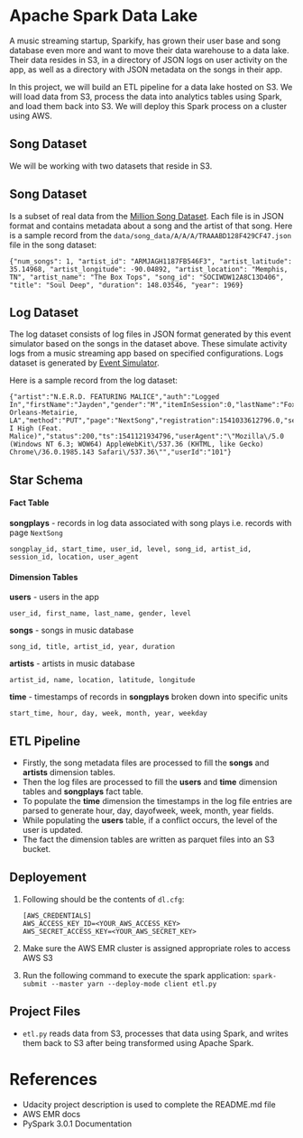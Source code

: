 # Apache Spark Data Lake
A music streaming startup, Sparkify, has grown their user base and song database even more and want to move their data warehouse to a data lake. Their data resides in S3, in a directory of JSON logs on user activity on the app, as well as a directory with JSON metadata on the songs in their app.

In this project, we will build an ETL pipeline for a data lake hosted on S3. We will load data from S3, process the data into analytics tables using Spark, and load them back into S3. We will deploy this Spark process on a cluster using AWS.


## Song Dataset 
We will be working with two datasets that reside in S3. 


## **Song Dataset**
Is a subset of real data from the [Million Song Dataset](http://millionsongdataset.com/). Each file is in JSON format and contains metadata about a song and the artist of that song. Here is a sample record from the ```data/song_data/A/A/A/TRAAABD128F429CF47.json``` file in the song dataset:
```
{"num_songs": 1, "artist_id": "ARMJAGH1187FB546F3", "artist_latitude": 35.14968, "artist_longitude": -90.04892, "artist_location": "Memphis, TN", "artist_name": "The Box Tops", "song_id": "SOCIWDW12A8C13D406", "title": "Soul Deep", "duration": 148.03546, "year": 1969}
```

## **Log Dataset**
The log dataset consists of log files in JSON format generated by this event simulator based on the songs in the dataset above. These simulate activity logs from a music streaming app based on specified configurations. Logs dataset is generated by [Event Simulator](https://github.com/Interana/eventsim).

Here is a sample record from the log dataset:
```
{"artist":"N.E.R.D. FEATURING MALICE","auth":"Logged In","firstName":"Jayden","gender":"M","itemInSession":0,"lastName":"Fox","length":288.9922,"level":"free","location":"New Orleans-Metairie, LA","method":"PUT","page":"NextSong","registration":1541033612796.0,"sessionId":184,"song":"Am I High (Feat. Malice)","status":200,"ts":1541121934796,"userAgent":"\"Mozilla\/5.0 (Windows NT 6.3; WOW64) AppleWebKit\/537.36 (KHTML, like Gecko) Chrome\/36.0.1985.143 Safari\/537.36\"","userId":"101"}
```

## Star Schema

#### Fact Table 
**songplays** - records in log data associated with song plays i.e. records with page `NextSong`

```
songplay_id, start_time, user_id, level, song_id, artist_id, session_id, location, user_agent
```

#### Dimension Tables
**users**  - users in the app
```
user_id, first_name, last_name, gender, level
```
**songs**  - songs in music database
```
song_id, title, artist_id, year, duration
```
**artists**  - artists in music database
```
artist_id, name, location, latitude, longitude
```
**time**  - timestamps of records in  **songplays**  broken down into specific units
```
start_time, hour, day, week, month, year, weekday
```


## ETL Pipeline
- Firstly, the song metadata files are processed to fill the **songs** and **artists** dimension tables.
- Then the log files are processed  to fill the **users** and **time** dimension tables and **songplays** fact table.
- To populate the **time** dimension the timestamps in the log file entries are parsed to generate hour, day, dayofweek, week, month, year fields.
- While populating the **users** table, if a conflict occurs, the level of the user is updated.
- The fact the dimension tables are written as parquet files into an S3 bucket.


## Deployement

1. Following should be the contents of `dl.cfg`:
    ```
    [AWS_CREDENTIALS]
    AWS_ACCESS_KEY_ID=<YOUR_AWS_ACCESS_KEY>
    AWS_SECRET_ACCESS_KEY=<YOUR_AWS_SECRET_KEY>
    ```

2. Make sure the AWS EMR cluster is assigned appropriate roles to access AWS S3

3. Run the following command to execute the spark application:
    ```spark-submit --master yarn --deploy-mode client etl.py```

## Project Files
- ```etl.py``` reads data from S3, processes that data using Spark, and writes them back to S3 after being transformed using Apache Spark.

# References
- Udacity project description is used to complete the README.md file
- AWS EMR docs
- PySpark 3.0.1 Documentation